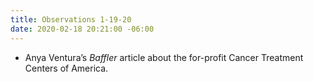 ```yaml
---
title: Observations 1-19-20
date: 2020-02-18 20:21:00 -06:00
---
```


- Anya Ventura’s *Baffler* article about the for-profit Cancer Treatment Centers of America.
